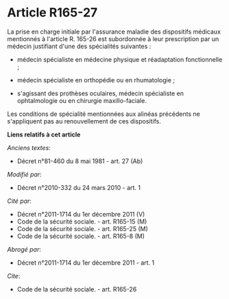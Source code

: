 # Article R165-27

La prise en charge initiale par l'assurance maladie des dispositifs médicaux mentionnés à l'article R. 165-26 est subordonnée
à leur prescription par un médecin justifiant d'une des spécialités suivantes :

- médecin spécialiste en médecine physique et réadaptation fonctionnelle ;

- médecin spécialiste en orthopédie ou en rhumatologie ;

- s'agissant des prothèses oculaires, médecin spécialiste en ophtalmologie ou en chirurgie maxillo-faciale. 

Les conditions de spécialité mentionnées aux alinéas précédents ne s'appliquent pas au renouvellement de ces dispositifs.

**Liens relatifs à cet article**

_Anciens textes_:

  - Décret n°81-460 du 8 mai 1981 - art. 27 (Ab)

_Modifié par_:

  - Décret n°2010-332 du 24 mars 2010 - art. 1

_Cité par_:

  - Décret n°2011-1714 du 1er décembre 2011 (V)
  - Code de la sécurité sociale. - art. R165-15 (M)
  - Code de la sécurité sociale. - art. R165-25 (M)
  - Code de la sécurité sociale. - art. R165-8 (M)

_Abrogé par_:

  - Décret n°2011-1714 du 1er décembre 2011 - art. 1

_Cite_:

  - Code de la sécurité sociale. - art. R165-26
